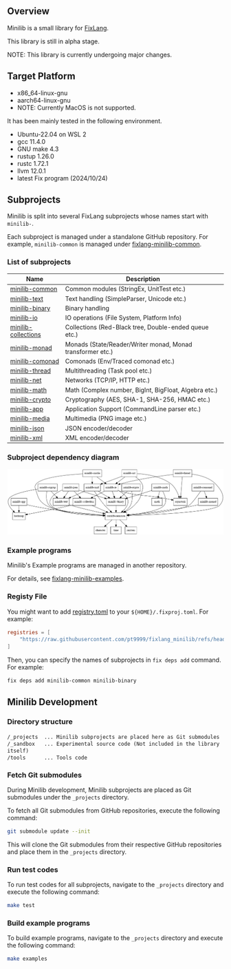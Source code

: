 ## Overview

Minilib is a small library for [FixLang](https://github.com/tttmmmyyyy/fixlang).

This library is still in alpha stage.

NOTE: This library is currently undergoing major changes. 

## Target Platform

- x86_64-linux-gnu
- aarch64-linux-gnu
- NOTE: Currently MacOS is not supported.

It has been mainly tested in the following environment.

- Ubuntu-22.04 on WSL 2
- gcc 11.4.0
- GNU make 4.3
- rustup 1.26.0
- rustc 1.72.1
- llvm 12.0.1
- latest Fix program (2024/10/24)

## Subprojects

Minilib is split into several FixLang subprojects whose names start with `minilib-`.

Each subproject is managed under a standalone GitHub repository.
For example, `minilib-common` is managed under [fixlang-minilib-common](https://github.com/pt9999/fixlang-minilib-common).

### List of subprojects

| Name   | Description |
|--------|-------------|
|[minilib-common](https://github.com/pt9999/fixlang-minilib-common)| Common modules (StringEx, UnitTest etc.)|
|[minilib-text](https://github.com/pt9999/fixlang-minilib-text)| Text handling (SimpleParser, Unicode etc.)|
|[minilib-binary](https://github.com/pt9999/fixlang-minilib-binary)| Binary handling|
|[minilib-io](https://github.com/pt9999/fixlang-minilib-io)| IO operations (File System, Platform Info)|
|[minilib-collections](https://github.com/pt9999/fixlang-minilib-collections)| Collections  (Red-Black tree, Double-ended queue etc.)|
|[minilib-monad](https://github.com/pt9999/fixlang-minilib-monad)| Monads (State/Reader/Writer monad, Monad transformer etc.)|
|[minilib-comonad](https://github.com/pt9999/fixlang-minilib-comonad)| Comonads (Env/Traced comonad etc.)|
|[minilib-thread](https://github.com/pt9999/fixlang-minilib-thread)| Multithreading (Task pool etc.) |
|[minilib-net](https://github.com/pt9999/fixlang-minilib-net)| Networks (TCP/IP, HTTP etc.) |
|[minilib-math](https://github.com/pt9999/fixlang-minilib-math)| Math (Complex number, BigInt, BigFloat, Algebra etc.)|
|[minilib-crypto](https://github.com/pt9999/fixlang-minilib-crypto)| Cryptography  (AES, SHA-1, SHA-256, HMAC etc.)|
|[minilib-app](https://github.com/pt9999/fixlang-minilib-app)| Application Support (CommandLine parser etc.) |
|[minilib-media](https://github.com/pt9999/fixlang-minilib-media)| Multimedia (PNG image etc.) |
|[minilib-json](https://github.com/pt9999/fixlang-minilib-json)| JSON encoder/decoder |
|[minilib-xml](https://github.com/pt9999/fixlang-minilib-xml)| XML encoder/decoder |

### Subproject dependency diagram

![Subproject dependencies](_projects/dependencies.png)

### Example programs

Minilib's Example programs are managed in another repository.

For details, see [fixlang-minilib-examples](https://github.com/pt9999/fixlang-minilib-examples).

### Registy File

You might want to add [registry.toml](registry.toml) to your `${HOME}/.fixproj.toml`.
For example:
```toml:~/.fixproj.toml
registries = [
    "https://raw.githubusercontent.com/pt9999/fixlang_minilib/refs/heads/main/registry.toml"
]
```

Then, you can specify the names of subprojects in `fix deps add` command.
For example:
```bash
fix deps add minilib-common minilib-binary
```

## Minilib Development

### Directory structure

```
/_projects  ... Minilib subprojects are placed here as Git submodules
/_sandbox   ... Experimental source code (Not included in the library itself)
/tools      ... Tools code
```

### Fetch Git submodules

During Minilib development, Minilib subprojects are placed as Git submodules under the `_projects` directory.

To fetch all Git submodules from GitHub repositories, execute the following command:
```bash
git submodule update --init
```
This will clone the Git submodules from their respective GitHub repositories and place them in the `_projects` directory.

### Run test codes

To run test codes for all subprojects, navigate to the `_projects` directory and execute the following command:
```bash
make test
```

### Build example programs

To build example programs, navigate to the `_projects` directory and execute the following command:
```bash
make examples
```
